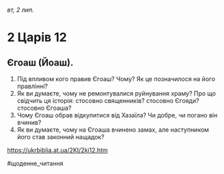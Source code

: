 
_вт, 2 лип._

# 2 Царів 12

## Єгоаш (Йоаш).
1. Під впливом кого правив Єгоаш? Чому? Як це позначилося на його правлінні?
2. Як ви думаєте, чому не ремонтувалися руйнування храму? Про що свідчить ця історія: стосовно священників? стосовно Єгояди? стосовно Єгоаша?
3. Чому Єгоаш обрав відкупитися від Хазаїла? Чи добре, чи погано він вчинив?
4. Як ви думаєте, чому на Єгоаша вчинено замах, але наступником його став законний нащадок?

https://ukrbiblia.at.ua/2KI/2ki12.htm 

#щоденне_читання
